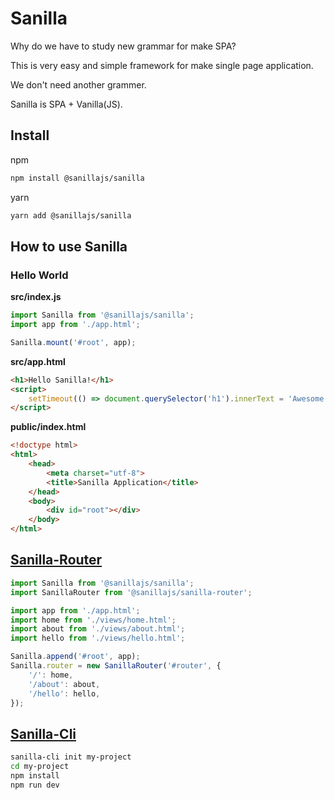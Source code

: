 # Sanilla

Why do we have to study new grammar for make SPA?

This is very easy and simple framework for make single page application.

We don't need another grammer.

Sanilla is SPA + Vanilla(JS).

## Install
npm
```sh
npm install @sanillajs/sanilla
```
yarn
```sh
yarn add @sanillajs/sanilla
```

## How to use Sanilla

### Hello World

**src/index.js**
```js
import Sanilla from '@sanillajs/sanilla';
import app from './app.html';

Sanilla.mount('#root', app);
```

**src/app.html**
```html
<h1>Hello Sanilla!</h1>
<script>
	setTimeout(() => document.querySelector('h1').innerText = 'Awesome Sanilla!', 5000);
</script>
```

**public/index.html**
```html
<!doctype html>
<html>
	<head>
		<meta charset="utf-8">
		<title>Sanilla Application</title>
	</head>
	<body>
		<div id="root"></div>
	</body>
</html>
```

## [Sanilla-Router](https://github.com/sanillajs/sanilla-router)
```js
import Sanilla from '@sanillajs/sanilla';
import SanillaRouter from '@sanillajs/sanilla-router';

import app from './app.html';
import home from './views/home.html';
import about from './views/about.html';
import hello from './views/hello.html';

Sanilla.append('#root', app);
Sanilla.router = new SanillaRouter('#router', {
	'/': home,
	'/about': about,
	'/hello': hello,
});
```

## [Sanilla-Cli](https://github.com/sanillajs/sanilla-cli)
```sh
sanilla-cli init my-project
cd my-project
npm install
npm run dev
```
